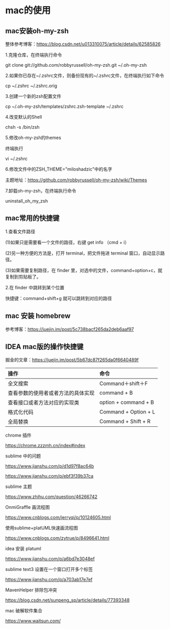 # mac的使用

## mac安装oh-my-zsh

整体参考博客：https://blog.csdn.net/u013310075/article/details/62585826

1.克隆仓库，在终端执行命令

git clone git://github.com/robbyrussell/oh-my-zsh.git ~/.oh-my-zsh

2.如果你已存在~/.zshrc文件，则备份现有的~/.zshrc文件，在终端执行如下命令

cp ~/.zshrc ~/.zshrc.orig

3.创建一个新的zsh配置文件

cp ~/.oh-my-zsh/templates/zshrc.zsh-template ~/.zshrc

4.改变默认的Shell

chsh -s /bin/zsh

5.修改oh-my-zsh的themes

终端执行

vi ~/.zshrc

6.修改文件中的ZSH_THEME="miloshadzic"中的名字

主题地址：https://github.com/robbyrussell/oh-my-zsh/wiki/Themes

7.卸载oh-my-zsh，在终端执行命令

uninstall_oh_my_zsh

## mac常用的快捷键

1.查看文件路径

(1)如果只是需要看一个文件的路径，右键 get info （cmd + i）

(2)另一种方便的方法是，打开 terminal，把文件拖进 terminal 窗口，自动显示路径。

(3)如果需要复制路径，在 finder 里，对选中的文件，command+option+c，就复制到剪贴板了。

2.在 finder 中跳转到某个位置

快捷键：command+shift+g 就可以跳转到对应的路径


## mac 安装 homebrew

参考博客：https://juejin.im/post/5c738bacf265da2deb6aaf97

## IDEA mac版的操作快捷键

掘金的文章：https://juejin.im/post/5b67dc87f265da0f6640489f

|操作|命令|
|:-|:-|
全文搜索 | Command＋shift＋F 
查看参数的使用者或者方法的具体实现 | command + B
查看接口或者方法对应的实现类 | option + command + B
格式化代码 | Command + Option + L
全局替换 | Command + Shift + R

chrome 插件

https://chrome.zzzmh.cn/index#index

sublime 中的问题

https://www.jianshu.com/p/d1d97f8ac64b

https://www.jianshu.com/p/ebf3f39b37ca

sublime 主题

https://www.zhihu.com/question/46266742

OnmiGraffle 画流程图

https://www.cnblogs.com/jerryqi/p/10124605.html

使用sublime+platUML快速画流程图

https://www.cnblogs.com/zytrue/p/8496641.html

idea 安装 platuml

https://www.jianshu.com/p/a6bd7e3048ef

sublime text3 设置在一个窗口打开多个标签

https://www.jianshu.com/p/a703ab17e7ef

MavenHelper 排除包冲突

https://blog.csdn.net/sunpeng_sp/article/details/77393348

mac 破解软件集合

https://www.waitsun.com/
